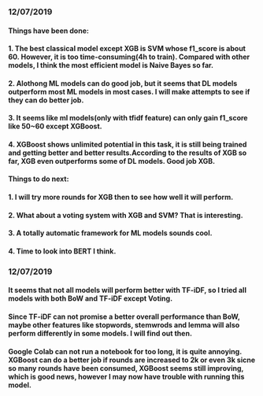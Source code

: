 ### 12/07/2019
#### Things have been done:
#### 1. The best classical model except XGB is SVM whose f1_score is about 60. However, it is too time-consuming(4h to train). Compared with other models, I think the most efficient model is Naive Bayes so far.
#### 2. Alothong ML models can do good job, but it seems that DL models outperform most ML models in most cases. I will make attempts to see if they can do better job.
#### 3. It seems like ml models(only with tfidf feature) can only gain f1_score like 50~60 except XGBoost.
#### 4. XGBoost shows unlimited potential in this task, it is still being trained and getting better and better results.According to the results of XGB so far, XGB even outperforms some of DL models. Good job XGB.

#### Things to do next:
#### 1. I will try more rounds for XGB then to see how well it will perform.
#### 2. What about a voting system with XGB and SVM? That is interesting.
#### 3. A totally automatic framework for ML models sounds cool.
#### 4. Time to look into BERT I think.

### 12/07/2019
#### It seems that not all models will perform better with TF-iDF, so I tried all models with both BoW and TF-iDF except Voting. 
#### Since TF-iDF can not promise a better overall performance than BoW, maybe other features like stopwords, stemwrods and lemma will also perform differently in some models. I will find out then.
#### Google Colab can not run a notebook for too long, it is quite annoying. XGBoost can do a better job if rounds are increased to 2k or even 3k sicne so many rounds have been consumed, XGBoost seems still improving, which is good news, however I may now have trouble with running this model.

